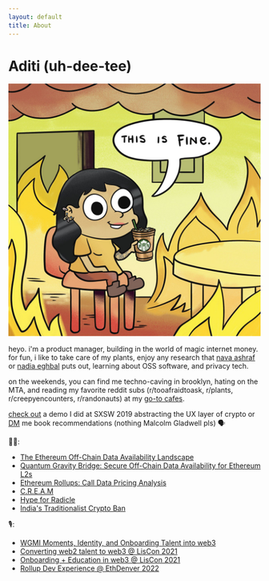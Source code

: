 ```yaml
---
layout: default
title: About
---
```


# Aditi (uh-dee-tee)

![aditi](/adit.jpg)

heyo. i'm a product manager, building in the world of magic internet money. for fun, i like to take care of my plants, enjoy any research that [nava ashraf](https://ashrafnava.wordpress.com/) or [nadia eghbal](https://nadiaeghbal.com/oss/) puts out, learning about OSS software, and privacy tech. 

on the weekends, you can find me techno-caving in brooklyn, hating on the MTA, and reading my favorite reddit subs (r/tooafraidtoask, r/plants, r/creepyencounters, r/randonauts) at my [go-to cafes](https://www.notion.so/cafe-workspots-80b6b55555524fe88185d20806e30967).

[check out](https://www.youtube.com/watch?v=NhHs1lPCzK0https://www.youtube.com/watch?v=NhHs1lPCzK0) a demo I did at SXSW 2019 abstracting the UX layer of crypto or [DM](https://twitter.com/adeets_22) me book recommendations (nothing Malcolm Gladwell pls) 🗣

✍🏻:  
- [The Ethereum Off-Chain Data Availability Landscape](https://blog.celestia.org/ethereum-off-chain-data-availability-landscape/) 
- [Quantum Gravity Bridge: Secure Off-Chain Data Availability for Ethereum L2s](https://blog.celestia.org/celestiums/) 
- [Ethereum Rollups: Call Data Pricing Analysis](https://forum.celestia.org/t/ethereum-rollup-call-data-pricing-analysis/141) 
- [C.R.E.A.M](https://buttercup4pres.medium.com/c-r-e-a-m-e39e49a4a9fa) 
- [Hype for Radicle](https://buttercup4pres.medium.com/hype-for-radicle-957cfd03aaf8?source=---------0----------------------------) 
- [India's Traditionalist Crypto Ban](https://thejuggernaut.com/article?id=7vkLiVyhWm5guuwTPcbTCl) 

🎙: 
- [WGMI Moments, Identity, and Onboarding Talent into web3](https://www.youtube.com/watch?v=NDEDHj9zdSw) 
- [Converting web2 talent to web3 @ LisCon 2021](https://vimeo.com/showcase/8950429/video/637517315) 
- [Onboarding + Education in web3 @ LisCon 2021](https://vimeo.com/showcase/8950429/video/637513467)
- [Rollup Dev Experience @ EthDenver 2022](https://www.youtube.com/watch?v=Tgk7eXUCgYk)  
